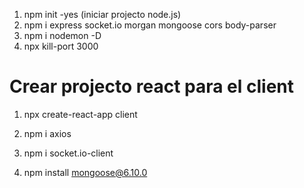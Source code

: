 1. npm init -yes (iniciar projecto node.js)
2.    npm i express socket.io morgan mongoose cors body-parser
3. npm i nodemon -D
4. npx kill-port 3000


# Crear projecto react para el client

1. npx create-react-app client
2. npm i axios
3. npm i socket.io-client

4. npm install mongoose@6.10.0

